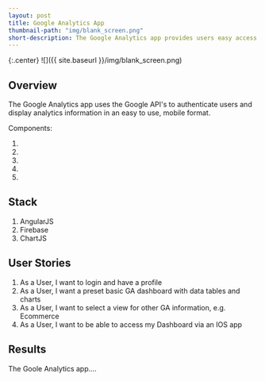 ```yaml
---
layout: post
title: Google Analytics App
thumbnail-path: "img/blank_screen.png"
short-description: The Google Analytics app provides users easy access to their data in easy to understand charts.
---
```


{:.center}
![]({{ site.baseurl }}/img/blank_screen.png)

## Overview

The Google Analytics app uses the Google API's to authenticate users and display analytics information in an easy to use, mobile format.

Components:
<ol>  
  <li></li>
  <li></li>
  <li></li>
  <li></li>
  <li></li>
</ol>

## Stack

<ol>
  <li>AngularJS</li>
  <li>Firebase</li>
  <li>ChartJS</li>
</ol>

## User Stories

<ol>
  <li>As a User, I want to login and have a profile</li>
  <li>As a User, I want a preset basic GA dashboard with data tables and charts</li>
  <li>As a User, I want to select a view for other GA information, e.g. Ecommerce</li>
  <li>As a User, I want to be able to access my Dashboard via an IOS app</li>
</ol>

## Results

The Goole Analytics app....
